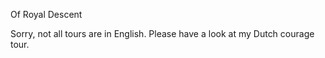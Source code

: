 <span class="title">Of Royal Descent</span>

Sorry, not all tours are in English. Please have a look at my Dutch courage tour.
